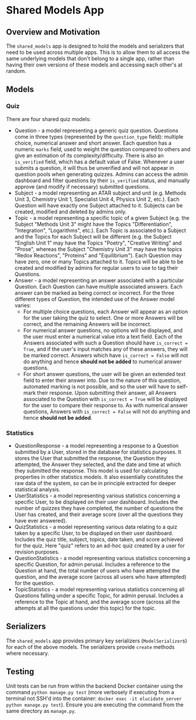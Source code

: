# Shared Models App

## Overview and Motivation

The `shared_models` app is designed to hold the models and serializers that need to be used across multiple apps. This is to allow them to all access the same underlying models that don't belong to a single app, rather than having their own versions of these models and accessing each other's at random.

## Models

### Quiz

There are four shared quiz models:

* Question - a model representing a generic quiz question. Questions come in three types (represented by the `question_type` field): multiple choice, numerical answer and short answer. Each question has a numeric `marks` field, used to weight the question compared to others and give an estimation of its complexity/difficulty. There is also an `is_verified` field, which has a default value of False. Whenever a user submits a question, it will thus be unverified and will not appear in question pools when generating quizzes. Admins can access the admin dashboard and filter questions by their `is_verified` status, and manually approve (and modify if necessary) submitted questions.
* Subject - a model representing an ATAR subject and unit (e.g. Methods Unit 3, Chemistry Unit 1, Specialist Unit 4, Physics Unit 2, etc.). Each Question will have exactly one Subject attached to it. Subjects can be created, modified and deleted by admins only.
* Topic - a model representing a specific topic of a given Subject (e.g. the Subject "Methods Unit 3" might have the Topics "Differentiation", "Integration", "Logarithms", etc.). Each Topic is associated to a Subject and the Topics for each Subject will be different (e.g. the Subject "English Unit 1" may have the Topics "Poetry", "Creative Writing" and "Prose", whereas the Subject "Chemistry Unit 3" may have the topics "Redox Reactions", "Proteins" and "Equilibrium"). Each Question may have zero, one or many Topics attached to it. Topics will be able to be created and modified by admins for regular users to use to tag their Questions.
* Answer - a model representing an answer associated with a particular Question. Each Question can have multiple associated answers. Each answer can be marked as being correct or incorrect. For the three different types of Question, the intended use of the Answer model varies:
  * For multiple choice questions, each Answer will appear as an option for the user taking the quiz to select. One or more Answers will be correct, and the remaining Answers will be incorrect.
  * For numerical answer questions, no options will be displayed, and the user must enter a numerical value into a text field. Each of the Answers associated with such a Question should have `is_correct = True`, and if the user's input matches any of these answers, they will be marked correct. Answers which have `is_correct = False` will not do anything and hence **should not be added** to numerical answer questions.
  * For short answer questions, the user will be given an extended text field to enter their answer into. Due to the nature of this question, automated marking is not possible, and so the user will have to self-mark their response. Upon submitting their answer, all Answers associated to the Question with `is_correct = True` will be displayed for the user to compare their response to. As with numerical answer questions, Answers with `is_correct = False` will not do anything and hence **should not be added**.

### Statistics

* QuestionResponse - a model representing a response to a Question submitted by a User, stored in the database for statistics purposes. It stores the User that submitted the response, the Question they attempted, the Answer they selected, and the date and time at which they submitted the response. This model is used for calculating properties in other statistics models. It also essentially constitutes the raw data of the system, so can be in principle extracted for deeper statistical analysis.
* UserStatistics - a model representing various statistics concerning a specific User, to be displayed on their user dashboard. Includes the number of quizzes they have completed, the number of questions the User has created, and their average score (over all the questions they have ever answered).
* QuizStatistics - a model representing various data relating to a quiz taken by a specific User, to be displayed on their user dashboard. Includes the quiz title, subject, topics, date taken, and score achieved for the quiz. Here "quiz" refers to an ad-hoc quiz created by a user for revision purposes.
* QuestionStatistics - a model representing various statistics concerning a specific Question, for admin perusal. Includes a reference to the Question at hand, the total number of users who have attempted the question, and the average score (across all users who have attempted) for the question.
* TopicStatistics - a model representing various statistics concerning all Questions falling under a specific Topic, for admin perusal. Includes a reference to the Topic at hand, and the average score (across all the attempts at all the questions under this topic) for the topic.

## Serializers

The `shared_models` app provides primary key serializers (`ModelSerializer`s) for each of the above models. The serializers provide `create` methods where necessary.

## Testing

Unit tests can be run from within the backend Docker container using the command `python manage.py test` (more verbosely if executing from a terminal not SSH'd into the container: `docker exec -it elucidate_server python manage.py test`). Ensure you are executing the command from the same directory as `manage.py`.
